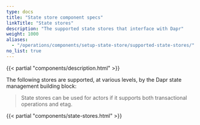 ```yaml
---
type: docs
title: "State store component specs"
linkTitle: "State stores"
description: "The supported state stores that interface with Dapr"
weight: 1000
aliases:
  - "/operations/components/setup-state-store/supported-state-stores/"
no_list: true
---
```


{{< partial "components/description.html" >}}

The following stores are supported, at various levels, by the Dapr state management building block:

> State stores can be used for actors if it supports both transactional operations and etag.


{{< partial "components/state-stores.html" >}}
